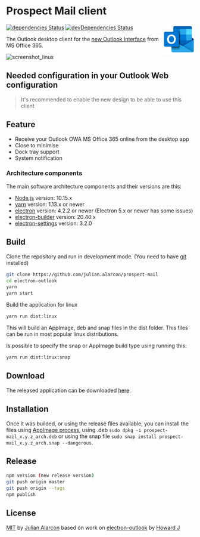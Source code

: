 # Prospect Mail client

<img src="build/icons/128x128.png" alt="logo" height="80" align="right" />

[![dependencies Status](https://david-dm.org/julian-alarcon/prospect-mail/status.svg)](https://david-dm.org/julian-alarcon/prospect-mail) [![devDependencies Status](https://david-dm.org/julian-alarcon/prospect-mail/dev-status.svg)](https://david-dm.org/julian-alarcon/prospect-mail?type=dev)

The Outlook desktop client for the [new Outlook Interface](https://www.microsoft.com/en-us/microsoft-365/blog/2018/06/13/power-and-simplicity-updates-to-the-office-365-user-experience/) from MS Office 365.

![screenshot_linux](https://user-images.githubusercontent.com/13460738/35953459-a0875872-0ce9-11e8-9bca-880564b9beee.png)

## Needed configuration in your Outlook Web configuration

> It's recommended to enable the new design to be able to use this client

## Feature

* Receive your Outlook OWA MS Office 365 online from the desktop app
* Close to minimise
* Dock tray support
* System notification

### Architecture components

The main software architecture components and their versions are this:

* [Node.js](https://nodejs.org/en/) version: 10.15.x
* [yarn](https://yarnpkg.com/) version: 1.13.x or newer
* [electron](http://electronjs.org/) version: 4.2.2 or newer (Electron 5.x or newer has some issues)
* [electron-builder](https://www.electron.build/) version: 20.40.x
* [electron-settings](https://github.com/nathanbuchar/electron-settings) version: 3.2.0

## Build

Clone the repository and run in development mode. (You need to have [git](https://git-scm.com/) installed)

```bash
git clone https://github.com/julian.alarcon/prospect-mail
cd electron-outlook
yarn
yarn start
```

Build the application for linux

```bash
yarn run dist:linux
```

This will build an AppImage, deb and snap files in the dist folder. This files can be run in most popular linux distributions.

Is possible to specify the snap or AppImage build type using running this:

```bash
yarn run dist:linux:snap
```

## Download

The released application can be downloaded [here](https://github.com/julian.alarcon/prospect-mail/releases).

## Installation

Once it was builded, or using the release files available, you can install the files using [AppImage process](https://docs.appimage.org/user-guide/faq.html#question-how-do-i-run-an-appimage), using .deb ```sudo dpkg -i prospect-mail_x.y.z_arch.deb``` or using the snap file ```sudo snap install prospect-mail_x.y.z_arch.snap --dangerous```.

## Release

```bash
npm version (new release version)
git push origin master
git push origin --tags
npm publish
```

## License

[MIT](https://github.com/julian.alarcon/prospect-mail/blob/master/LICENSE) by [Julian Alarcon](https://desentropia.com) based on work on [electron-outlook](https://github.com/eNkru/electron-outlook) by [Howard J](https://enkru.github.io/)